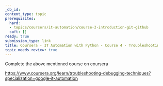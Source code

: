 ```yaml
---
_db_id:
content_type: topic
prerequisites:
  hard:
  - topics/coursera/it-automation/course-3-introduction-git-github
  soft: []
ready: true
submission_type: link
title: Coursera - IT Automation with Python - Course 4 - Troubleshooting and Debugging Techniques
topic_needs_review: true
---
```


Complete the above mentioned course on coursera

https://www.coursera.org/learn/troubleshooting-debugging-techniques?specialization=google-it-automation